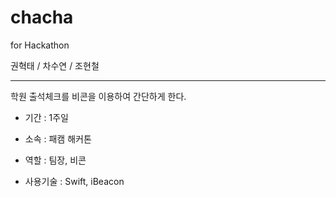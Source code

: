 # chacha

for Hackathon
 
권혁태 / 차수연 / 조현철

---

학원 출석체크를 비콘을 이용하여 간단하게 한다.

- 기간 : 1주일

- 소속 : 패캠 해커톤

- 역할 : 팀장, 비콘

- 사용기술 : Swift, iBeacon

